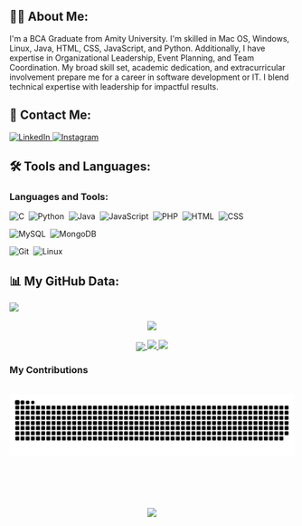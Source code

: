 ## 👨‍💻 About Me:

<p align="left">
I'm a BCA Graduate from Amity University. I'm skilled in Mac OS, Windows, Linux, Java, HTML, CSS, JavaScript, and Python. Additionally, I have expertise in Organizational Leadership, Event Planning, and Team Coordination. My broad skill set, academic dedication, and extracurricular involvement prepare me for a career in software development or IT. I blend technical expertise with leadership for impactful results.
</p>

## 📱 Contact Me:

<p align="left">
  <a href="https://www.linkedin.com/in/https://www.linkedin.com/in/sanya-bhatia24//" target="_blank">
    <img alt="LinkedIn" src="https://img.shields.io/badge/linkedin-%230077B5.svg?&style=for-the-badge&logo=linkedin&logoColor=white" height="30px"/>
  </a>
  <a href="https://www.instagram.com/sanya_bhatia24" target="_blank">
    <img alt="Instagram" src="https://img.shields.io/badge/Instagram-E4405F?style=for-the-badge&logo=instagram&logoColor=white" height="30px"/>
  </a>
</p>

## 🛠 Tools and Languages:

<h3 align="left">Languages and Tools:</h3>

![C](https://img.shields.io/badge/-C-05122A?style=flat&logo=C&logoColor=00599C)&nbsp;
![Python](https://img.shields.io/badge/-Python-05122A?style=flat&logo=python)&nbsp;
![Java](https://img.shields.io/badge/-Java-05122A?style=flat&logo=java&logoColor=00599C)&nbsp;
![JavaScript](https://img.shields.io/badge/-JavaScript-05122A?style=flat&logo=javascript)&nbsp;
![PHP](https://img.shields.io/badge/-PHP-05122A?style=flat&logo=php)&nbsp;
![HTML](https://img.shields.io/badge/-HTML-05122A?style=flat&logo=html5)&nbsp;
![CSS](https://img.shields.io/badge/-CSS-05122A?style=flat&logo=css3)&nbsp;

![MySQL](https://img.shields.io/badge/-MySQL-05122A?style=flat&logo=mysql)&nbsp;
![MongoDB](https://img.shields.io/badge/-MongoDB-05122A?style=flat&logo=mongodb)&nbsp;

![Git](https://img.shields.io/badge/-Git-05122A?style=flat&logo=git)&nbsp;
![Linux](https://img.shields.io/badge/-Linux-05122A?style=flat&logo=linux)&nbsp;

## 📊 My GitHub Data:
<a href="https://github.com/sanyabhatia16">
  <img src="https://komarev.com/ghpvc/?username=sanyabhatia16&label=Profile%20views&color=0e75b6&style=for-the-badge"/>
</a>

<p align="center">
  <img src="https://github-readme-stats.vercel.app/api/top-langs/?username=sanyabhatia16&theme=algolia&layout=compact"/>
</p>

<p align="center">
  <a href="https://github.com/sanyabhatia16">
    <img align="center" src="https://github-profile-summary-cards.vercel.app/api/cards/profile-details?username=sanyabhatia16&theme=github_dark" />
    <img src="https://github-readme-stats.vercel.app/api?username=sanyabhatia16&show_icons=true&theme=github_dark&hide_border=true" />
    <img src="https://github-readme-streak-stats.herokuapp.com/?user=sanyabhatia16&theme=github-dark-blue&hide_border=true" />
  </a>
</p>
<h3> My Contributions </h3>
  <br>
  <img alt="snake eating my contributions" src="https://raw.githubusercontent.com/salesp07/salesp07/output/github-contribution-grid-snake.svg" />
  
  <br/><br/><br/>
</div>

<h3 align="center">
    <img src="https://readme-typing-svg.herokuapp.com/?font=Righteous&size=25&center=true&vCenter=true&width=500&height=70&duration=4000&lines=Thanks+for+visiting!+✌️;+Connect+with+me+on+LinkedIn!;Let's+collaborate+on+projects+🙂">
</h3>

